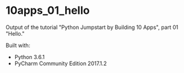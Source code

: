# 10apps_01_hello

Output of the tutorial "Python Jumpstart by Building 10 Apps", part 01 "Hello."

Built with:
* Python 3.6.1
* PyCharm Community Edition 2017.1.2

